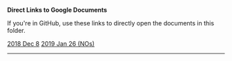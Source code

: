 **Direct Links to Google Documents**

If you're in GitHub, use these links to directly open the documents in this folder.

[2018 Dec 8](https://docs.google.com/open?id=1S6cmXZAnxGRRvRPSM7qc-I6bGrxFIs8nCseWglArhIY)
[2019 Jan 26 (NOs)](https://docs.google.com/open?id=1L43q-9PJxSx78bjhHWtB0dsQ7WIe3O2m0TYez8rtZUk)

***